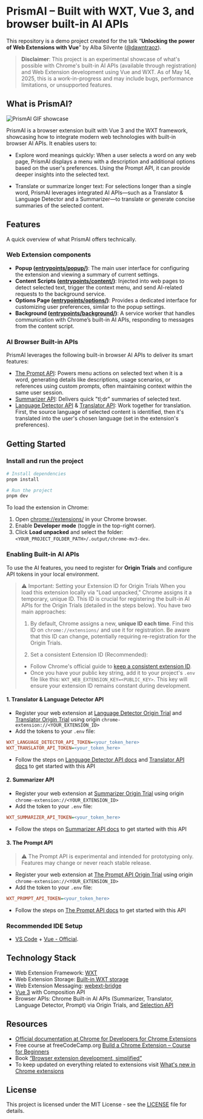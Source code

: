 # PrismAI – Built with WXT, Vue 3, and browser built-in AI APIs

This repository is a demo project created for the talk “**Unlocking the power of Web Extensions with Vue**” by Alba Silvente ([@dawntraoz](https://links.dawntraoz.com/)).

> **Disclaimer**: This project is an experimental showcase of what's possible with Chrome's built-in AI APIs (available through registration) and Web Extension development using Vue and WXT. As of May 14, 2025, this is a work-in-progress and may include bugs, performance limitations, or unsupported features.

## What is PrismAI?

![PrismAI GIF showcase](https://github.com/user-attachments/assets/cbf191ef-6b0f-4120-bc36-2aff87445429)

PrismAI is a browser extension built with Vue 3 and the WXT framework, showcasing how to integrate modern web technologies with built-in browser AI APIs. It enables users to:

- Explore word meanings quickly: When a user selects a word on any web page, PrismAI displays a menu with a description and additional options based on the user's preferences. Using the Prompt API, it can provide deeper insights into the selected text.

- Translate or summarize longer text: For selections longer than a single word, PrismAI leverages integrated AI APIs—such as a Translator & Language Detector and a Summarizer—to translate or generate concise summaries of the selected content.

## Features

A quick overview of what PrismAI offers technically.

### Web Extension components

- **Popup ([entrypoints/popup/](entrypoints/popup/))**: The main user interface for configuring the extension and viewing a summary of current settings.
- **Content Scripts ([entrypoints/content/](entrypoints/content/))**: Injected into web pages to detect selected text, trigger the context menu, and send AI-related requests to the background service.
- **Options Page ([entrypoints/options/](entrypoints/options/))**: Provides a dedicated interface for customizing user preferences, similar to the popup settings.
- **Background ([entrypoints/background/](entrypoints/background/))**: A service worker that handles communication with Chrome’s built-in AI APIs, responding to messages from the content script.

### AI Browser Built-in APIs

PrismAI leverages the following built-in browser AI APIs to deliver its smart features:

- [The Prompt API](https://developer.chrome.com/docs/extensions/ai/prompt-api): Powers menu actions on selected text when it is a word, generating details like descriptions, usage scenarios, or references using custom prompts, often maintaining context within the same user session.
- [Summarizer API](https://developer.chrome.com/docs/ai/summarizer-api): Delivers quick "tl;dr" summaries of selected text.
- [Language Detector API](https://developer.chrome.com/docs/ai/language-detection) & [Translator API](https://developer.chrome.com/docs/ai/translator-api): Work together for translation. First, the source language of selected content is identified, then it's translated into the user's chosen language (set in the extension's preferences).

## Getting Started

### Install and run the project

```sh
# Install dependencies
pnpm install

# Run the project
pnpm dev
```

To load the extension in Chrome:

1. Open [chrome://extensions/](chrome://extensions/) in your Chrome browser.
2. Enable **Developer mode** (toggle in the top-right corner).
3. Click **Load unpacked** and select the folder: `<YOUR_PROJECT_FOLDER_PATH>/.output/chrome-mv3-dev`.

### Enabling Built-in AI APIs

To use the AI features, you need to register for **Origin Trials** and configure API tokens in your local environment.

> ⚠️ Important: Setting your Extension ID for Origin Trials
> When you load this extension locally via "Load unpacked," Chrome assigns it a temporary, unique ID. This ID is crucial for registering the built-in AI APIs for the Origin Trials (detailed in the steps below). You have two main approaches:
>
> 1. By default, Chrome assigns a new, **unique ID each time**. Find this ID on `chrome://extensions/` and use it for registration. Be aware that this ID can change, potentially requiring re-registration for the Origin Trials.
>
> 2. Set a consistent Extension ID (Recommended):
>
> - Follow Chrome's official guide to [keep a consistent extension ID](https://developer.chrome.com/docs/extensions/reference/manifest/key#keep-consistent-id).
> - Once you have your public key string, add it to your project's `.env` file like this: `WXT_WEB_EXTENSION_KEY=<PUBLIC_KEY>`. This key will ensure your extension ID remains constant during development.

#### 1. Translator & Language Detector API

- Register your web extension at [Language Detector Origin Trial](https://developer.chrome.com/origintrials/#/view_trial/662592095176884225) and [Translator Origin Trial](https://developer.chrome.com/origintrials/#/view_trial/4445615782168100865) using origin `chrome-extension://<YOUR_EXTENSION_ID>`
- Add the tokens to your `.env` file:

```ini
WXT_LANGUAGE_DETECTOR_API_TOKEN=<your_token_here>
WXT_TRANSLATOR_API_TOKEN=<your_token_here>
```

- Follow the steps on [Language Detector API docs](https://developer.chrome.com/docs/ai/language-detection) and [Translator API docs](https://developer.chrome.com/docs/ai/translator-api) to get started with this API

#### 2. Summarizer API

- Register your web extension at [Summarizer Origin Trial](https://developer.chrome.com/origintrials/#/view_trial/1923599990840623105) using origin `chrome-extension://<YOUR_EXTENSION_ID>`
- Add the token to your `.env` file:

```ini
WXT_SUMMARIZER_API_TOKEN=<your_token_here>
```

- Follow the steps on [Summarizer API docs](https://developer.chrome.com/docs/ai/summarizer-api) to get started with this API

#### 3. The Prompt API

> ⚠️ The Prompt API is experimental and intended for prototyping only. Features may change or never reach stable release.

- Register your web extension at [The Prompt API Origin Trial](https://developer.chrome.com/origintrials/#/view_trial/320318523496726529) using origin `chrome-extension://<YOUR_EXTENSION_ID>`
- Add the token to your `.env` file:

```ini
WXT_PROMPT_API_TOKEN=<your_token_here>
```

- Follow the steps on [The Prompt API docs](https://developer.chrome.com/docs/extensions/ai/prompt-api) to get started with this API

### Recommended IDE Setup

- [VS Code](https://code.visualstudio.com/) + [Vue - Official](https://marketplace.visualstudio.com/items?itemName=Vue.volar).

## Technology Stack

- Web Extension Framework: [WXT](https://wxt.dev/)
- Web Extension Storage: [Built-in WXT storage](https://wxt.dev/storage.html)
- Web Extension Messaging: [webext-bridge](https://www.npmjs.com/package/webext-bridge)
- [Vue 3](https://vuejs.org/) with Composition API
- Browser APIs: Chrome Built-in AI APIs (Summarizer, Translator, Language Detector, Prompt) via Origin Trials, and [Selection API](https://developer.mozilla.org/en-US/docs/Web/API/Selection_API)

## Resources

- [Official documentation at Chrome for Developers for Chrome Extensions](https://developer.chrome.com/docs/extensions/get-started)
- Free course at freeCodeCamp.org [Build a Chrome Extension – Course for Beginners](https://www.youtube.com/watch?v=0n809nd4Zu4)
- Book [“Browser extension development, simplified”](https://serversideup.net/building-multi-platform-browser-extensions/)
- To keep updated on everything related to extensions visit [What's new in Chrome extensions](https://developer.chrome.com/docs/extensions/whats-new)

## License

This project is licensed under the MIT License - see the [LICENSE](LICENSE) file for details.
